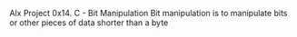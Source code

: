 Alx Project
0x14. C - Bit Manipulation
Bit manipulation is to manipulate bits or other pieces of data shorter than a byte

